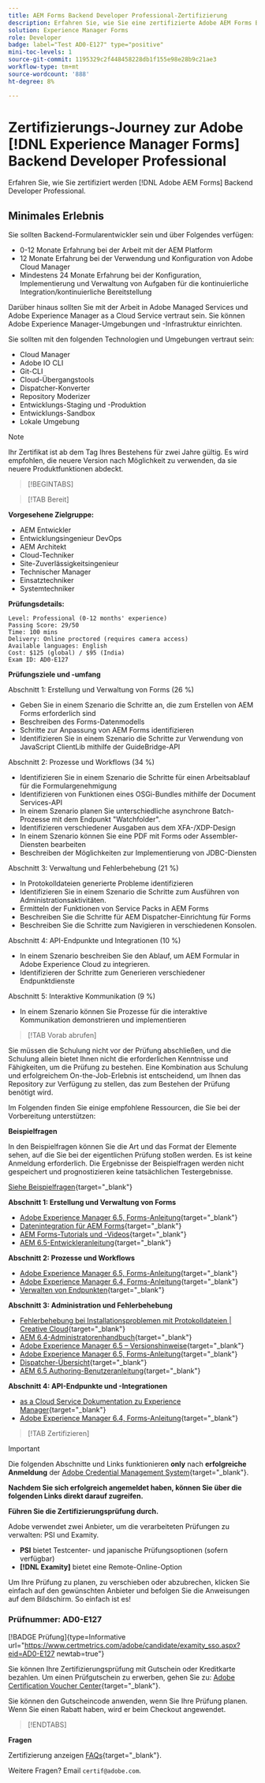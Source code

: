 ```yaml
---
title: AEM Forms Backend Developer Professional-Zertifizierung
description: Erfahren Sie, wie Sie eine zertifizierte Adobe AEM Forms Backend Developer Professional werden.
solution: Experience Manager Forms
role: Developer
badge: label="Test AD0-E127" type="positive"
mini-toc-levels: 1
source-git-commit: 1195329c2f448458228db1f155e98e28b9c21ae3
workflow-type: tm+mt
source-wordcount: '888'
ht-degree: 8%

---
```


# Zertifizierungs-Journey zur Adobe [!DNL Experience Manager Forms] Backend Developer Professional

Erfahren Sie, wie Sie zertifiziert werden [!DNL Adobe AEM Forms] Backend Developer Professional.

## Minimales Erlebnis

Sie sollten Backend-Formularentwickler sein und über Folgendes verfügen:

* 0-12 Monate Erfahrung bei der Arbeit mit der AEM Platform
* 12 Monate Erfahrung bei der Verwendung und Konfiguration von Adobe Cloud Manager
* Mindestens 24 Monate Erfahrung bei der Konfiguration, Implementierung und Verwaltung von Aufgaben für die kontinuierliche Integration/kontinuierliche Bereitstellung

Darüber hinaus sollten Sie mit der Arbeit in Adobe Managed Services und Adobe Experience Manager as a Cloud Service vertraut sein. Sie können Adobe Experience Manager-Umgebungen und -Infrastruktur einrichten.

Sie sollten mit den folgenden Technologien und Umgebungen vertraut sein:

* Cloud Manager
* Adobe IO CLI
* Git-CLI
* Cloud-Übergangstools
* Dispatcher-Konverter
* Repository Moderizer
* Entwicklungs-Staging und -Produktion
* Entwicklungs-Sandbox
* Lokale Umgebung

>[!NOTE]
>
>Ihr Zertifikat ist ab dem Tag Ihres Bestehens für zwei Jahre gültig. Es wird empfohlen, die neuere Version nach Möglichkeit zu verwenden, da sie neuere Produktfunktionen abdeckt.

>[!BEGINTABS]

>[!TAB Bereit]

**Vorgesehene Zielgruppe:**

* AEM Entwickler
* Entwicklungsingenieur DevOps
* AEM Architekt
* Cloud-Techniker
* Site-Zuverlässigkeitsingenieur
* Technischer Manager
* Einsatztechniker
* Systemtechniker

**Prüfungsdetails:**

```
Level: Professional (0-12 months' experience)
Passing Score: 29/50
Time: 100 mins
Delivery: Online proctored (requires camera access)
Available languages: English
Cost: $125 (global) / $95 (India)
Exam ID: AD0-E127
```

**Prüfungsziele und -umfang**

Abschnitt 1: Erstellung und Verwaltung von Forms (26 %)

* Geben Sie in einem Szenario die Schritte an, die zum Erstellen von AEM Forms erforderlich sind
* Beschreiben des Forms-Datenmodells
* Schritte zur Anpassung von AEM Forms identifizieren
* Identifizieren Sie in einem Szenario die Schritte zur Verwendung von JavaScript ClientLib mithilfe der GuideBridge-API

Abschnitt 2: Prozesse und Workflows (34 %)

* Identifizieren Sie in einem Szenario die Schritte für einen Arbeitsablauf für die Formulargenehmigung
* Identifizieren von Funktionen eines OSGi-Bundles mithilfe der Document Services-API
* In einem Szenario planen Sie unterschiedliche asynchrone Batch-Prozesse mit dem Endpunkt &quot;Watchfolder&quot;.
* Identifizieren verschiedener Ausgaben aus dem XFA-/XDP-Design
* In einem Szenario können Sie eine PDF mit Forms oder Assembler-Diensten bearbeiten
* Beschreiben der Möglichkeiten zur Implementierung von JDBC-Diensten

Abschnitt 3: Verwaltung und Fehlerbehebung (21 %)

* In Protokolldateien generierte Probleme identifizieren
* Identifizieren Sie in einem Szenario die Schritte zum Ausführen von Administrationsaktivitäten.
* Ermitteln der Funktionen von Service Packs in AEM Forms
* Beschreiben Sie die Schritte für AEM Dispatcher-Einrichtung für Forms
* Beschreiben Sie die Schritte zum Navigieren in verschiedenen Konsolen.

Abschnitt 4: API-Endpunkte und Integrationen (10 %)

* In einem Szenario beschreiben Sie den Ablauf, um AEM Formular in Adobe Experience Cloud zu integrieren.
* Identifizieren der Schritte zum Generieren verschiedener Endpunktdienste

Abschnitt 5: Interaktive Kommunikation (9 %)

* In einem Szenario können Sie Prozesse für die interaktive Kommunikation demonstrieren und implementieren

>[!TAB Vorab abrufen]

Sie müssen die Schulung nicht vor der Prüfung abschließen, und die Schulung allein bietet Ihnen nicht die erforderlichen Kenntnisse und Fähigkeiten, um die Prüfung zu bestehen. Eine Kombination aus Schulung und erfolgreichem On-the-Job-Erlebnis ist entscheidend, um Ihnen das Repository zur Verfügung zu stellen, das zum Bestehen der Prüfung benötigt wird.

Im Folgenden finden Sie einige empfohlene Ressourcen, die Sie bei der Vorbereitung unterstützen:

**Beispielfragen**

In den Beispielfragen können Sie die Art und das Format der Elemente sehen, auf die Sie bei der eigentlichen Prüfung stoßen werden. Es ist keine Anmeldung erforderlich. Die Ergebnisse der Beispielfragen werden nicht gespeichert und prognostizieren keine tatsächlichen Testergebnisse.

[Siehe Beispielfragen](https://scorpion.caveon.com/launchpad/ad0-e127-adobe-experience-manager-backend-forms-developer-professional-copy-7s2acv){target="_blank"}

**Abschnitt 1: Erstellung und Verwaltung von Forms**

* [Adobe Experience Manager 6.5, Forms-Anleitung](https://experienceleague.adobe.com/docs/experience-manager-65/forms/home.html?lang=en){target="_blank"}
* [Datenintegration für AEM Forms](https://experienceleague.adobe.com/docs/experience-manager-65/forms/form-data-model/data-integration.html?lang=en#data-integration-overview){target="_blank"}
* [AEM Forms-Tutorials und -Videos](https://experienceleague.adobe.com/docs/experience-manager-learn/forms/overview.html?lang=de){target="_blank"}
* [AEM 6.5-Entwickleranleitung](https://experienceleague.adobe.com/docs/experience-manager-65/developing/home.html?lang=en){target="_blank"}

**Abschnitt 2: Prozesse und Workflows**

* [Adobe Experience Manager 6.5, Forms-Anleitung](https://experienceleague.adobe.com/docs/experience-manager-65/forms/home.html?lang=en){target="_blank"}
* [Adobe Experience Manager 6.4, Forms-Anleitung](https://experienceleague.adobe.com/docs/experience-manager-64/forms/home.html?lang=en){target="_blank"}
* [Verwalten von Endpunkten](https://help.adobe.com/en_US/AEMForms/6.1/AdminHelp/WS92d06802c76abadb-5145d5d12905ce07e7-7ff6.2.html#WS92d06802c76abadb1c01fa7512905cdf2c9-7fd9.2){target="_blank"}

**Abschnitt 3: Administration und Fehlerbehebung**

* [Fehlerbehebung bei Installationsproblemen mit Protokolldateien | Creative Cloud](https://helpx.adobe.com/creative-cloud/kb/troubleshoot-install-logs-cc.html){target="_blank"}
* [AEM 6.4-Administratorenhandbuch](https://experienceleague.adobe.com/docs/experience-manager-64/administering/home.html?lang=en){target="_blank"}
* [Adobe Experience Manager 6.5 – Versionshinweise](https://experienceleague.adobe.com/docs/experience-manager-65/release-notes/home.html?lang=en){target="_blank"}
* [Adobe Experience Manager 6.5, Forms-Anleitung](https://experienceleague.adobe.com/docs/experience-manager-65/forms/home.html?lang=en){target="_blank"}
* [Dispatcher-Übersicht](https://experienceleague.adobe.com/docs/experience-manager-dispatcher/using/dispatcher.html?lang=de){target="_blank"}
* [AEM 6.5 Authoring-Benutzeranleitung](https://experienceleague.adobe.com/docs/experience-manager-65/authoring/home.html?lang=en){target="_blank"}

**Abschnitt 4: API-Endpunkte und -Integrationen**

* [as a Cloud Service Dokumentation zu Experience Manager](https://experienceleague.adobe.com/docs/experience-manager-cloud-service/content/home.html?lang=de){target="_blank"}
* [Adobe Experience Manager 6.4, Forms-Anleitung](https://experienceleague.adobe.com/docs/experience-manager-64/forms/home.html?lang=en){target="_blank"}

>[!TAB Zertifizieren]

>[!IMPORTANT]
>
>Die folgenden Abschnitte und Links funktionieren **only**  nach **erfolgreiche Anmeldung** der [Adobe Credential Management System](http://www.certmetrics.com/adobe){target="_blank"}.

**Nachdem Sie sich erfolgreich angemeldet haben, können Sie über die folgenden Links direkt darauf zugreifen.**

**Führen Sie die Zertifizierungsprüfung durch.**

Adobe verwendet zwei Anbieter, um die verarbeiteten Prüfungen zu verwalten: PSI und Examity.

* **PSI** bietet Testcenter- und japanische Prüfungsoptionen (sofern verfügbar)
* **[!DNL Examity]** bietet eine Remote-Online-Option

Um Ihre Prüfung zu planen, zu verschieben oder abzubrechen, klicken Sie einfach auf den gewünschten Anbieter und befolgen Sie die Anweisungen auf dem Bildschirm. So einfach ist es!

### Prüfnummer: AD0-E127

[!BADGE Prüfung]{type=Informative url="https://www.certmetrics.com/adobe/candidate/examity_sso.aspx?eid=AD0-E127 newtab=true"}

Sie können Ihre Zertifizierungsprüfung mit Gutschein oder Kreditkarte bezahlen. Um einen Prüfgutschein zu erwerben, gehen Sie zu: [Adobe Certification Voucher Center](https://market.xvoucher.com/adobe/global){target="_blank"}.

Sie können den Gutscheincode anwenden, wenn Sie Ihre Prüfung planen. Wenn Sie einen Rabatt haben, wird er beim Checkout angewendet.

>[!ENDTABS]

**Fragen**

Zertifizierung anzeigen [FAQs](https://experienceleague.adobe.com/docs/certification/certification/faq.html?lang=en){target="_blank"}.

Weitere Fragen? Email `certif@adobe.com`.
